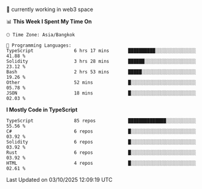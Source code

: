 🔭 currently working in web3 space

<!--START_SECTION:waka-->
📊 **This Week I Spent My Time On** 

```text
🕑︎ Time Zone: Asia/Bangkok

💬 Programming Languages: 
TypeScript               6 hrs 17 mins       ██████████░░░░░░░░░░░░░░░   41.88 % 
Solidity                 3 hrs 28 mins       ██████░░░░░░░░░░░░░░░░░░░   23.12 % 
Bash                     2 hrs 53 mins       █████░░░░░░░░░░░░░░░░░░░░   19.26 % 
Other                    52 mins             █░░░░░░░░░░░░░░░░░░░░░░░░   05.78 % 
JSON                     18 mins             █░░░░░░░░░░░░░░░░░░░░░░░░   02.03 % 
```

**I Mostly Code in TypeScript** 

```text
TypeScript               85 repos            ██████████████░░░░░░░░░░░   55.56 % 
C#                       6 repos             █░░░░░░░░░░░░░░░░░░░░░░░░   03.92 % 
Solidity                 6 repos             █░░░░░░░░░░░░░░░░░░░░░░░░   03.92 % 
Rust                     6 repos             █░░░░░░░░░░░░░░░░░░░░░░░░   03.92 % 
HTML                     4 repos             █░░░░░░░░░░░░░░░░░░░░░░░░   02.61 % 
```




 Last Updated on 03/10/2025 12:09:19 UTC
<!--END_SECTION:waka-->
